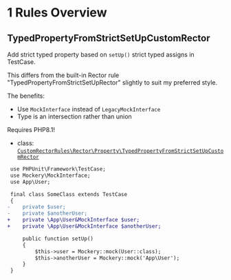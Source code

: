 # 1 Rules Overview

## TypedPropertyFromStrictSetUpCustomRector

Add strict typed property based on `setUp()` strict typed assigns in TestCase.

This differs from the built-in Rector rule "TypedPropertyFromStrictSetUpRector" slightly to suit my preferred style.

The benefits:

* Use `MockInterface` instead of `LegacyMockInterface`
* Type is an intersection rather than union

Requires PHP8.1!

- class: [`CustomRectorRules\Rector\Property\TypedPropertyFromStrictSetUpCustomRector`](../src/Rector/Property/MockeryIntersectionTypedPropertyFromStrictSetUpRector.php)

```diff
 use PHPUnit\Framework\TestCase;
 use Mockery\MockInterface;
 use App\User;

 final class SomeClass extends TestCase
 {
-    private $user;
-    private $anotherUser;
+    private \App\User&MockInterface $user;
+    private \App\User&MockInterface $anotherUser;

     public function setUp()
     {
         $this->user = Mockery::mock(User::class);
         $this->anotherUser = Mockery::mock('App\User');
     }
 }
```

<br>
